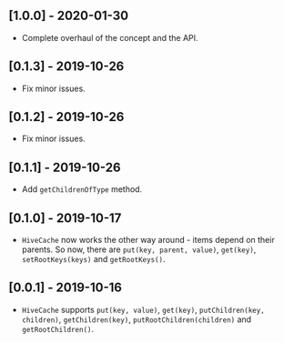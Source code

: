 ## [1.0.0] - 2020-01-30

* Complete overhaul of the concept and the API.

## [0.1.3] - 2019-10-26

* Fix minor issues.

## [0.1.2] - 2019-10-26

* Fix minor issues.

## [0.1.1] - 2019-10-26

* Add `getChildrenOfType` method.

## [0.1.0] - 2019-10-17

* `HiveCache` now works the other way around - items depend on their parents.
  So now, there are `put(key, parent, value)`, `get(key)`, `setRootKeys(keys)`
  and `getRootKeys()`.

## [0.0.1] - 2019-10-16

* `HiveCache` supports `put(key, value)`, `get(key)`,
  `putChildren(key, children)`, `getChildren(key)`,
  `putRootChildren(children)` and `getRootChildren()`.
